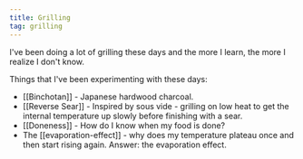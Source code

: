 ```yaml
---
title: Grilling
tag: grilling
---
```

I've been doing a lot of grilling these days and the more I learn, the more I realize I don't know.

Things that I've been experimenting with these days:

- [[Binchotan]] - Japanese hardwood charcoal.
- [[Reverse Sear]] - Inspired by sous vide - grilling on low heat to get the internal temperature up slowly before finishing with a sear.
- [[Doneness]] - How do I know when my food is done?
- The [[evaporation-effect]] - why does my temperature plateau once and then start rising again. Answer: the evaporation effect.